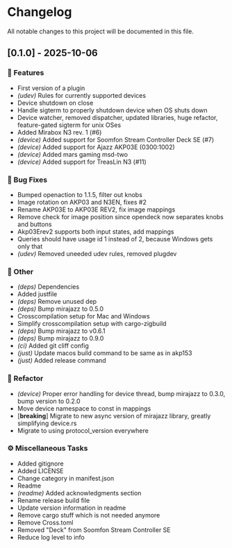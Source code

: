 # Changelog

All notable changes to this project will be documented in this file.

## [0.1.0] - 2025-10-06

### 🚀 Features

- First version of a plugin
- *(udev)* Rules for currently supported devices
- Device shutdown on close
- Handle sigterm to properly shutdown device when OS shuts down
- Device watcher, removed dispatcher, updated libraries, huge refactor, feature-gated sigterm for unix OSes
- Added Mirabox N3 rev. 1 (#6)
- *(device)* Added support for Soomfon Stream Controller Deck SE (#7)
- *(device)* Added support for Ajazz AKP03E (0300:1002)
- *(device)* Added mars gaming msd-two
- *(device)* Added support for TreasLin N3 (#11)

### 🐛 Bug Fixes

- Bumped openaction to 1.1.5, filter out knobs
- Image rotation on AKP03 and N3EN, fixes #2
- Rename AKP03E to AKP03E REV2, fix image mappings
- Remove check for image position since opendeck now separates knobs and buttons
- Akp03Erev2 supports both input states, add mappings
- Queries should have usage id 1 instead of 2, because Windows gets only that
- *(udev)* Removed uneeded udev rules, removed plugdev

### 💼 Other

- *(deps)* Dependencies
- Added justfile
- *(deps)* Remove unused dep
- *(deps)* Bump mirajazz to 0.5.0
- Crosscompilation setup for Mac and Windows
- Simplify crosscompilation setup with cargo-zigbuild
- *(deps)* Bump mirajazz to v0.6.1
- *(deps)* Bump mirajazz to 0.9.0
- *(ci)* Added git cliff config
- *(just)* Update macos build command to be same as in akp153
- *(just)* Added release command

### 🚜 Refactor

- *(device)* Proper error handling for device thread, bump mirajazz to 0.3.0, bump version to 0.2.0
- Move device namespace to const in mappings
- [**breaking**] Migrate to new async version of mirajazz library, greatly simplifying device.rs
- Migrate to using protocol_version everywhere

### ⚙️ Miscellaneous Tasks

- Added gitignore
- Added LICENSE
- Change category in manifest.json
- Readme
- *(readme)* Added acknowledgments section
- Rename release build file
- Update version information in readme
- Remove cargo stuff which is not needed anymore
- Remove Cross.toml
- Removed "Deck" from Soomfon Stream Controller SE
- Reduce log level to info

<!-- generated by git-cliff -->
